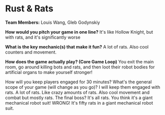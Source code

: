 # Rust & Rats

**Team Members:** Louis Wang, Gleb Godynskiy

**How would you pitch your game in one line?**
It's like Hollow Knight, but with rats, and it's significantly worse

**What is the key mechanic(s) that make it fun?**
A lot of rats. Also cool counters and movement.

**How does the game actually play? (Core Game Loop)**
You exit the main room, go around killing bots and rats, and then loot their robot bodies for artificial organs to make yourself stronger!

How will you keep players engaged for 30 minutes? What's the general scope of your game (will change as you go)?
I will keep them engaged with rats. A lot of rats. Like crazy amounts of rats. Also cool movement and combat but mostly rats. The final boss? It's all rats. You think it's a giant mechanical robot suit! 
WRONG!
It's fifty rats in a giant mechanical robot suit.


